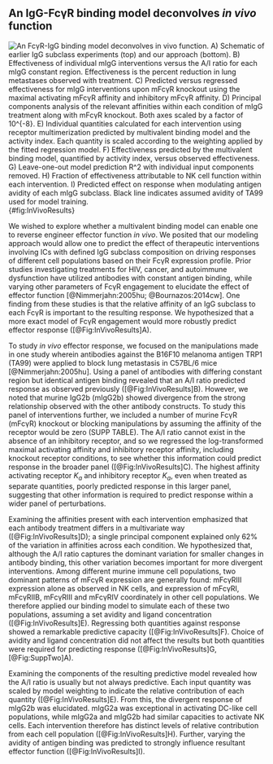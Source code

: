 ## An IgG-FcγR binding model deconvolves *in vivo* function

![**An FcγR-IgG binding model deconvolves *in vivo* function.** A) Schematic of earlier IgG subclass experiments (top) and our approach (bottom). B) Effectiveness of individual mIgG interventions versus the A/I ratio for each mIgG constant region. Effectiveness is the percent reduction in lung metastases observed with treatment. C) Predicted versus regressed effectiveness for mIgG interventions upon mFcγR knockout using the maximal activating mFcγR affinity and inhibitory mFcγR affinity. D) Principal components analysis of the relevant affinities within each condition of mIgG treatment along with mFcγR knockout. Both axes scaled by a factor of 10$^{-8}$. E) Individual quantities calculated for each intervention using receptor multimerization predicted by multivalent binding model and the activity index. Each quantity is scaled according to the weighting applied by the fitted regression model. F) Effectiveness predicted by the multivalent binding model, quantified by activity index, versus observed effectiveness. G) Leave-one-out model prediction R$^2$ with individual input components removed. H) Fraction of effectiveness attributable to NK cell function within each intervention. I) Predicted effect on response when modulating antigen avidity of each mIgG subclass. Black line indicates assumed avidity of TA99 used for model training.](./Figures/Figure4.svg){#fig:InVivoResults}

We wished to explore whether a multivalent binding model can enable one to reverse engineer effector function *in vivo*. We posited that our modeling approach would allow one to predict the effect of therapeutic interventions involving ICs with defined IgG subclass composition on driving responses of different cell populations based on their FcγR expression profile. Prior studies investigating treatments for HIV, cancer, and autoimmune dysfunction have utilized antibodies with constant antigen binding, while varying other parameters of FcγR engagement to elucidate the effect of effector function [@Nimmerjahn:2005hu; @Bournazos:2014cw]. One finding from these studies is that the relative affinity of an IgG subclass to each FcγR is important to the resulting response. We hypothesized that a more exact model of FcγR engagement would more robustly predict effector response ([@Fig:InVivoResults]A).

To study *in vivo* effector response, we focused on the manipulations made in one study wherein antibodies against the B16F10 melanoma antigen TRP1 (TA99) were applied to block lung metastasis in C57BL/6 mice [@Nimmerjahn:2005hu]. Using a panel of antibodies with differing constant region but identical antigen binding revealed that an A/I ratio predicted response as observed previously ([@Fig:InVivoResults]B). However, we noted that murine IgG2b (mIgG2b) showed divergence from the strong relationship observed with the other antibody constructs. To study this panel of interventions further, we included a number of murine FcγR (mFcγR) knockout or blocking manipulations by assuming the affinity of the receptor would be zero (SUPP TABLE). The A/I ratio cannot exist in the absence of an inhibitory receptor, and so we regressed the log-transformed maximal activating affinity and inhibitory receptor affinity, including knockout receptor conditions, to see whether this information could predict response in the broader panel ([@Fig:InVivoResults]C). The highest affinity activating receptor $K_a$ and inhibitory receptor $K_a$, even when treated as separate quantities, poorly predicted response in this larger panel, suggesting that other information is required to predict response within a wider panel of perturbations.

Examining the affinities present with each intervention emphasized that each antibody treatment differs in a multivariate way ([@Fig:InVivoResults]D); a single principal component explained only 62% of the variation in affinities across each condition. We hypothesized that, although the A/I ratio captures the dominant variation for smaller changes in antibody binding, this other variation becomes important for more divergent interventions. Among different murine immune cell populations, two dominant patterns of mFcγR expression are generally found: mFcγRIII expression alone as observed in NK cells, and expression of mFcγRI, mFcγRIIB, mFcγRIII and mFcγRIV coordinately in other cell populations. We therefore applied our binding model to simulate each of these two populations, assuming a set avidity and ligand concentration ([@Fig:InVivoResults]E). Regressing both quantities against response showed a remarkable predictive capacity ([@Fig:InVivoResults]F). Choice of avidity and ligand concentration did not affect the results but both quantities were required for predicting response ([@Fig:InVivoResults]G, [@Fig:SuppTwo]A).

Examining the components of the resulting predictive model revealed how the A/I ratio is usually but not always predictive. Each input quantity was scaled by model weighting to indicate the relative contribution of each quantity ([@Fig:InVivoResults]E). From this, the divergent response of mIgG2b was elucidated. mIgG2a was exceptional in activating DC-like cell populations, while mIgG2a and mIgG2b had similar capacities to activate NK cells. Each intervention therefore has distinct levels of relative contribution from each cell population ([@Fig:InVivoResults]H). Further, varying the avidity of antigen binding was predicted to strongly influence resultant effector function ([@Fig:InVivoResults]I).
